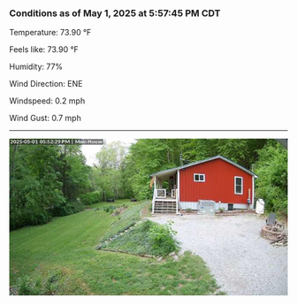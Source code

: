 ### Conditions as of May 1, 2025 at 5:57:45 PM CDT 

Temperature: 73.90 &deg;F

Feels like: 73.90 &deg;F

Humidity: 77%

Wind Direction: ENE

Windspeed: 0.2 mph

Wind Gust: 0.7 mph

---

<img src="./images/latest.jpeg"/>

